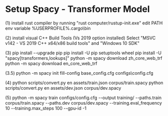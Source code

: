 Setup Spacy - Transformer Model
===============================
(1)
install rust compiler by running "rust computer/rustup-init.exe"
edit PATH env variable %USERPROFILE%\.cargo\bin

(2)
install visual C++ Build Tools  (Vs 2019 option installed)
Select "MSVC v142 - VS 2019 C++ x64/x86 build tools" and "Windows 10 SDK"

(3)
pip install --upgrade pip
pip install -U pip setuptools wheel
pip install -U "spacy[transformers,lookups]"
python -m spacy download zh_core_web_trf
python -m spacy download en_core_web_trf

(3.5)
python -m spacy init fill-config base_config.cfg configs\config.cfg

(4) 
python scripts/convert.py en assets/train.json corpus/train.spacy
python scripts/convert.py en assets/dev.json corpus/dev.spacy

(5) 
python -m spacy train configs/config.cfg --output training/ --paths.train corpus/train.spacy --paths.dev corpus/dev.spacy --training.eval_frequency 10 --training.max_steps 100 --gpu-id -1
